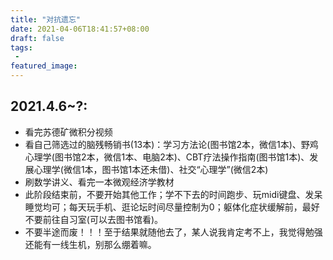 ```yaml
---
title: "对抗遗忘"
date: 2021-04-06T18:41:57+08:00
draft: false
tags:
 - 
featured_image:
---
```

## 2021.4.6~?:
- 看完苏德矿微积分视频
- 看自己筛选过的脑残畅销书(13本)：学习方法论(图书馆2本，微信1本)、野鸡心理学(图书馆2本，微信1本、电脑2本)、CBT疗法操作指南(图书馆1本)、发展心理学(微信1本，图书馆1本还未借)、社交“心理学”(微信2本)
- 刷数学讲义、看完一本微观经济学教材
- 此阶段结束前，不要开始其他工作；学不下去的时间跑步、玩midi键盘、发呆睡觉均可；每天玩手机、逛论坛时间尽量控制为0；躯体化症状缓解前，最好不要前往自习室(可以去图书馆看)。
- 不要半途而废！！！至于结果就随他去了，某人说我肯定考不上，我觉得勉强还能有一线生机，别那么绷着嘛。